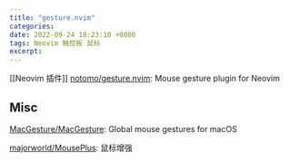 ```yaml
---
title: "gesture.nvim"
categories: 
date: 2022-09-24 18:23:10 +0800
tags: Neovim 触控板 鼠标
excerpt: 
---
```


[[Neovim 插件]]
[notomo/gesture.nvim](https://github.com/notomo/gesture.nvim): Mouse gesture plugin for Neovim



## Misc

[MacGesture/MacGesture](https://github.com/MacGesture/MacGesture): Global mouse gestures for macOS



[majorworld/MousePlus](https://github.com/majorworld/MousePlus): 鼠标增强




